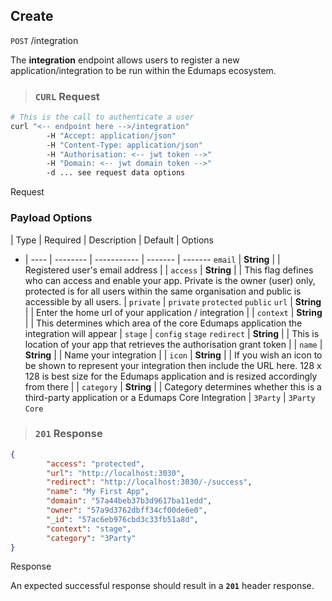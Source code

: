 
## Create

<aside class="endpoint">
        <code>POST</code> /integration
</aside>

The **integration** endpoint allows users to register a new application/integration to be run within the Edumaps ecosystem.


> ### <code class="response">CURL</code> Request

```bash
# This is the call to authenticate a user
curl "<-- endpoint here -->/integration"
        -H "Accept: application/json"
        -H "Content-Type: application/json"
        -H "Authorisation: <-- jwt token -->"
        -H "Domain: <-- jwt domain token -->"
        -d ... see request data options
```

<aside class="request">Request</aside>

### Payload Options


  | Type | Required | Description | Default | Options
- | ---- | -------- | ----------- | ------- | -------
`email` | **String** | <code class="required"></code> | Registered user's email address | |
`access` | **String** | | This flag defines who can access and enable your app. Private is the owner (user) only, protected is for all users within the same organisation and public is accessible by all users. | `private` | `private` `protected` `public`
`url` | **String** |  <code class="required"></code> |  Enter the home url of your application / integration | |
`context` | **String** |  | This determines which area of the core Edumaps application the integration will appear | `stage` | `config` `stage`
`redirect` | **String** |  <code class="required"></code> |  This is location of your app that retrieves the authorisation grant token | |
`name` | **String** |  <code class="required"></code> |  Name your integration | |
`icon` | **String** |  | If you wish an icon to be shown to represent your integration then include the URL here. 128 x 128 is best size for the Edumaps application and is resized accordingly from there | |
`category` | **String** | | Category determines whether this is a third-party application or a Edumaps Core Integration | `3Party` | `3Party` `Core`


> ### <code class="response">201</code> Response

```json
{
        "access": "protected",
        "url": "http://localhost:3030",
        "redirect": "http://localhost:3030/-/success",
        "name": "My First App",
        "domain": "57a44beb37b3d9617ba11edd",
        "owner": "57a9d3762dbff34cf00de6e0",
        "_id": "57ac6eb976cbd3c33fb51a8d",
        "context": "stage",
        "category": "3Party"
}
```

<aside class="response">Response</aside>

An expected successful response should result in a **`201`** header response.


